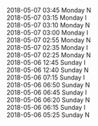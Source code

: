 2018-05-07 03:45 Monday  N  
2018-05-07 03:15 Monday  I  
2018-05-07 03:10 Monday  N  
2018-05-07 03:00 Monday  I  
2018-05-07 02:55 Monday  N  
2018-05-07 02:35 Monday  I  
2018-05-07 02:25 Monday  N  
2018-05-06 12:45 Sunday  I  
2018-05-06 12:40 Sunday  N  
2018-05-06 07:15 Sunday  I  
2018-05-06 06:50 Sunday  N  
2018-05-06 06:45 Sunday  I  
2018-05-06 06:20 Sunday  N  
2018-05-06 06:15 Sunday  I  
2018-05-06 05:25 Sunday  N  
